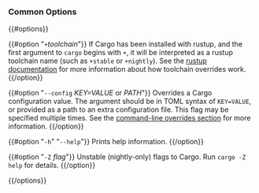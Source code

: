 ### Common Options

{{#options}}

{{#option "`+`_toolchain_"}}
If Cargo has been installed with rustup, and the first argument to `cargo`
begins with `+`, it will be interpreted as a rustup toolchain name (such
as `+stable` or `+nightly`).
See the [rustup documentation](https://rust-lang.github.io/rustup/overrides.html)
for more information about how toolchain overrides work.
{{/option}}

{{#option "`--config` _KEY=VALUE_ or _PATH_"}}
Overrides a Cargo configuration value. The argument should be in TOML syntax of `KEY=VALUE`,
or provided as a path to an extra configuration file. This flag may be specified multiple times.
See the [command-line overrides section](../reference/config.html#command-line-overrides) for more information.
{{/option}}

{{#option "`-h`" "`--help`"}}
Prints help information.
{{/option}}

{{#option "`-Z` _flag_"}}
Unstable (nightly-only) flags to Cargo. Run `cargo -Z help` for details.
{{/option}}

{{/options}}
